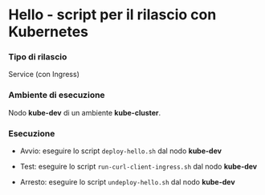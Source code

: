 # Hello - script per il rilascio con Kubernetes 

### Tipo di rilascio 

Service (con Ingress)  

### Ambiente di esecuzione 

Nodo **kube-dev** di un ambiente **kube-cluster**. 

### Esecuzione 

* Avvio: eseguire lo script `deploy-hello.sh` dal nodo **kube-dev**

* Test: eseguire lo script `run-curl-client-ingress.sh` dal nodo **kube-dev**

* Arresto: eseguire lo script `undeploy-hello.sh` dal nodo **kube-dev**


